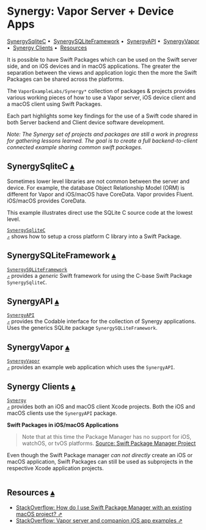 # Synergy: Vapor Server + Device Apps

<a id="toc"></a>
[SynergySqliteC](#linkSynergySqliteC) • 
[SynergySQLiteFramework](#linkSynergySQLiteFramework) • 
[SynergyAPI](#linkSynergyAPI) • 
[SynergyVapor](#linkSynergyVapor) • 
[Synergy Clients](#linkSynergyClients) • 
[Resources](#Resources)

It is possible to have Swift Packages which can be used on the Swift server side, and on iOS devices and in macOS applications.  The greater the separation between the views and application logic then the more the Swift Packages can be shared across the platforms. 

The `VaporExampleLabs/Synergy*` collection of packages & projects provides various working pieces of how to use a Vapor server, iOS device client and a macOS client using Swift Packages.

Each part highlights some key findings for the use of a Swift code shared in both Server backend and Client device software development.

_Note: The Synergy set of projects and packages are still a work in progress for gathering lessons learned. The goal is to create a full backend-to-client connected example sharing common swift packages._

## SynergySqliteC <a id="linkSynergySqliteC">[▴](#toc)</a>

Sometimes lower level libraries are not common between the server and device.  For example, the database Object Relationship Model (ORM) is different for Vapor and iOS/macOS have CoreData. Vapor provides Fluent. iOS/macOS provides CoreData.

This example illustrates direct use the SQLite C source code at the lowest level.

<code>[SynergySqliteC ⇗](https://github.com/VaporExamplesLab/SynergySQLiteC)</code> shows how to setup a cross platform C library into a Swift Package.

## SynergySQLiteFramework <a id="linkSynergySQLiteFramework">[▴](#toc)</a>

<code>[SynergySQLiteFramework ⇗](https://github.com/VaporExamplesLab/SynergySQLiteFramework)</code> provides a _generic_ Swift framework for using the C-base Swift Package `SynergySqliteC`.

## SynergyAPI <a id="linkSynergyAPI">[▴](#toc)</a>

<code>[SynergyAPI ⇗](https://github.com/VaporExamplesLab/SynergyAPI)</code> provides the Codable interface for the collection of Synergy applications.  Uses the generics SQLite package `SynergySQLiteFramework`.

## SynergyVapor <a id="linkSynergyVapor">[▴](#toc)</a>

<code>[SynergyVapor ⇗](https://github.com/VaporExamplesLab/SynergyVapor)</code> provides an example web application which uses the `SynergyAPI`.

## Synergy Clients <a id="linkSynergyClients">[▴](#toc)</a>

<code>[Synergy ⇗](https://github.com/VaporExamplesLab/SynergySQLiteFramework)</code> provides both an iOS and macOS client Xcode projects.  Both the iOS and macOS clients use the `SynergyAPI` package.


**Swift Packages in iOS/macOS Applications**

> Note that at this time the Package Manager has no support for iOS, watchOS, or tvOS platforms. [Source: Swift Package Manager Project](https://github.com/apple/swift-package-manager)

Even though the Swift Package manager _can not directly_ create an iOS or macOS application, Swift Packages can still be used as subprojects in the respective Xcode application projects.  

```

```

## Resources <a id="Resources">[▴](#toc)</a>

* [StackOverflow: How do I use Swift Package Manager with an existing macOS project? ⇗](https://stackoverflow.com/questions/48837369/how-do-i-use-swift-package-manager-with-an-existing-macos-project)
* [StackOverflow: Vapor server and companion iOS app examples ⇗](https://stackoverflow.com/questions/47717355/vapor-server-and-companion-ios-app-examples/48373393#comment97266087_48373393)
